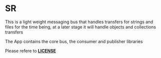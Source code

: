 # SR

This is a light weight messaging bus that handles transfers for strings  and files for the time being, 
at a later stage it will handle objects and collections transfers 

The App contains the core bus, the consumer and publisher libraries 

Please refere to **[LICENSE](LICENSE)**
